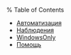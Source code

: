 % Table of Contents

<ul><li><a href="d_AUTO.html">Автоматизация</a></li><li><a href="d_OBS.html">Наблюдения</a></li><li><a href="d_WIN.html">WindowsOnly</a></li><li><a href="d_HELP.html">Помощь</a></li></ul>

